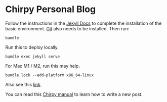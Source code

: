 # Chirpy Personal Blog

Follow the instructions in the [Jekyll Docs](https://jekyllrb.com/docs/installation/) to complete the installation of the basic environment. [Git](https://git-scm.com/) also needs to be installed. Then run:

```shell
bundle
```

Run this to deploy locally.
```shell
bundle exec jekyll serve
```

For Mac M1 / M2, run this may help.

```shell
bundle lock --add-platform x86_64-linux
```

Also see this [link](https://github.com/cotes2020/jekyll-theme-chirpy/issues/628).

You can read this [Chirpy manual](https://chirpy.cotes.page/posts/write-a-new-post/) to learn how to write a new post.


